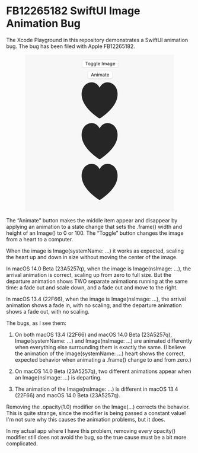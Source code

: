 # FB12265182 SwiftUI Image Animation Bug

The Xcode Playground in this repository demonstrates a SwiftUI animation bug.
The bug has been filed with Apple FB12265182.

<p align="center">
<img src="https://raw.githubusercontent.com/siracusa/SwiftUIImageAnimationBug/main/playground-screenshot.png" width=402 height=422 alt="Playground screenshot">
</p>

The “Animate” button makes the middle item appear and disappear by applying an
animation to a state change that sets the .frame() width and height of an
Image() to 0 or 100. The “Toggle” button changes the image from a heart to a
computer.

When the image is Image(systemName: …) it works as expected, scaling the heart
up and down in size without moving the center of the image.

In macOS 14.0 Beta (23A5257q), when the image is Image(nsImage: …), the arrival
animation is correct, scaling up from zero to full size. But the departure
animation shows TWO separate animations running at the same time: a fade out and
scale down, and a fade out and move to the right.

In macOS 13.4 (22F66), when the image is Image(nsImage: …), the arrival
animation shows a fade in, with no scaling, and the departure animation shows a
fade out, with no scaling.

The bugs, as I see them:

1. On both macOS 13.4 (22F66) and macOS 14.0 Beta (23A5257q), Image(systemName:
…) and Image(nsImage: …) are animated differently when everything else
surrounding them is exactly the same. (I believe the animation of the
Image(systemName: …) heart shows the correct, expected behavior when animating a
.frame() change to and from zero.)

2. On macOS 14.0 Beta (23A5257q), two different animations appear when an
Image(nsImage: …) is departing.

3. The animation of the Image(nsImage: …) is different in macOS 13.4 (22F66) and
macOS 14.0 Beta (23A5257q).

Removing the .opacity(1.0) modifier on the Image(…) corrects the behavior. This
is quite strange, since the modifier is being passed a constant value! I'm not
sure why this causes the animation problems, but it does.

In my actual app where I have this problem, removing every opacity() modifier
still does not avoid the bug, so the true cause must be a bit more complicated.

